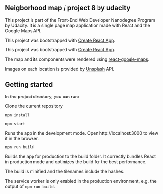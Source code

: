 ## Neigborhood map / project 8 by udacity
This project is part of the Front-End Web Developer Nanodegree Program by Udacity. It is a single page map application made with React and the Google Maps API.

This project was bootstrapped with [Create React App](https://github.com/facebookincubator/create-react-app).

This project was bootstrapped with [Create React App](https://github.com/facebook/create-react-app). 

The map and its components were rendered using [react-google-maps](https://tomchentw.github.io/react-google-maps/).

Images on each location is provided by [Unsplash](https://unsplash.com/developers) API.

## Getting started
In the project directory, you can run:

Clone the current repository

`npm install`

`npm start`

Runs the app in the development mode.
Open http://localhost:3000 to view it in the browser.

`npm run build`

Builds the app for production to the build folder. It correctly bundles React in production mode and optimizes the build for the best performance.

The build is minified and the filenames include the hashes.

The service worker is only enabled in the production environment, e.g. the output of `npm run build`.